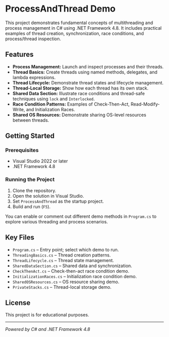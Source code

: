 # ProcessAndThread Demo

This project demonstrates fundamental concepts of multithreading and process management in C# using .NET Framework 4.8. It includes practical examples of thread creation, synchronization, race conditions, and process/thread inspection.

## Features

- **Process Management:** Launch and inspect processes and their threads.
- **Thread Basics:** Create threads using named methods, delegates, and lambda expressions.
- **Thread Lifecycle:** Demonstrate thread states and lifecycle management.
- **Thread-Local Storage:** Show how each thread has its own stack.
- **Shared Data Section:** Illustrate race conditions and thread-safe techniques using `lock` and `Interlocked`.
- **Race Condition Patterns:** Examples of Check-Then-Act, Read-Modify-Write, and Initialization Races.
- **Shared OS Resources:** Demonstrate sharing OS-level resources between threads.

## Getting Started

### Prerequisites

- Visual Studio 2022 or later
- .NET Framework 4.8

### Running the Project

1. Clone the repository.
2. Open the solution in Visual Studio.
3. Set `ProcessAndThread` as the startup project.
4. Build and run (`F5`).

You can enable or comment out different demo methods in `Program.cs` to explore various threading and process scenarios.

## Key Files

- `Program.cs` – Entry point; select which demo to run.
- `ThreadingBasics.cs` – Thread creation patterns.
- `ThreadLifecycle.cs` – Thread state management.
- `SharedDataSection.cs` – Shared data and synchronization.
- `CheckThenAct.cs` – Check-then-act race condition demo.
- `InitializationRaces.cs` – Initialization race condition demo.
- `SharedOSResources.cs` – OS resource sharing demo.
- `PrivateStacks.cs` – Thread-local storage demo.

## License

This project is for educational purposes.

---

*Powered by C# and .NET Framework 4.8*
